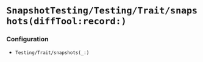 # ``SnapshotTesting/Testing/Trait/snapshots(diffTool:record:)``

### Configuration

- ``Testing/Trait/snapshots(_:)``
